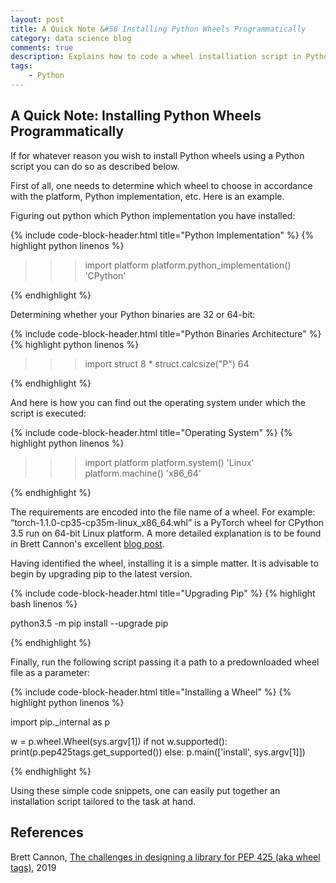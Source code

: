 ```yaml
---
layout: post
title: A Quick Note &#58 Installing Python Wheels Programmatically
category: data science blog
comments: true
description: Explains how to code a wheel installiation script in Python 
tags:
    - Python
---
```


## A Quick Note: Installing Python Wheels Programmatically

If for whatever reason you wish to install Python wheels using a Python script you can do so as described below. 

First of all, one needs to determine which wheel to choose in accordance with the platform, Python implementation, etc.  Here is an example.

Figuring out python which Python implementation you have installed: 

{% include code-block-header.html title="Python Implementation" %}
{% highlight python linenos %}

>>> import platform
>>> platform.python_implementation()
'CPython'
>>>

{% endhighlight %} 

Determining whether your Python binaries are 32 or 64-bit:

{% include code-block-header.html title="Python Binaries Architecture" %}
{% highlight python linenos %}

>>> import struct
>>> 8 * struct.calcsize("P")
64

{% endhighlight %} 

And here is how you can find out the operating system under which the script is executed:


{% include code-block-header.html title="Operating System" %}
{% highlight python linenos %}

>>> import platform
>>> platform.system()
'Linux'
>>> platform.machine()
'x86_64'

{% endhighlight %}

The requirements are encoded into the file name of a wheel. For example: “torch-1.1.0-cp35-cp35m-linux_x86_64.whl” is a PyTorch wheel for CPython 3.5 run on 64-bit Linux platform. A more detailed explanation is to be found in Brett Cannon's excellent [blog post](https://snarky.ca/the-challenges-in-designing-a-library-for-pep-425/). 

Having identified the wheel, installing it is a simple matter. It is advisable to begin by upgrading pip to the latest version. 

{% include code-block-header.html title="Upgrading Pip" %}
{% highlight bash linenos %}

python3.5 -m pip install --upgrade pip

{% endhighlight %}

Finally, run the following script passing it a path to a predownloaded wheel file as a parameter:

{% include code-block-header.html title="Installing a Wheel" %}
{% highlight python linenos %}

import pip._internal as p

w = p.wheel.Wheel(sys.argv[1])
if not w.supported():
	print(p.pep425tags.get_supported())
else:
	p.main(['install', sys.argv[1]])

{% endhighlight %}

Using these simple code snippets, one can easily put together an installation script tailored to the task at hand. 

## References

Brett Cannon, [The challenges in designing a library for PEP 425 (aka wheel tags)](https://snarky.ca/the-challenges-in-designing-a-library-for-pep-425/), 2019

